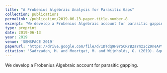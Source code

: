 ```yaml
---
title: "A Frobenius Algebraic Analysis for Parasitic Gaps"
collection: publications
permalink: /publication/2019-06-13-paper-title-number-8
excerpt: 'We develop a Frobenius Algebraic account for parasitic gapping.'
type: preprint
date: 2019-06-13
year: 2019
venue: 'SEMSPACE 2019'
paperurl: 'https://drive.google.com/file/d/1DTdq9H9rSCRYB2aYmz2cZ9neAPtyVSzf/view'
citation: 'Sadrzadeh, M. and Moortgat, M. and Wijnholds, G. (2019). &quot;A Frobenius Algebraic Analysis for Parasitic Gaps.&quot;  To appear in <i>IfCoLog Journal of Applied Logics</i>.'
---
```

We develop a Frobenius Algebraic account for parasitic gapping.
